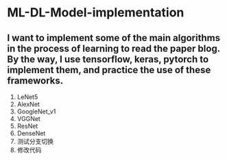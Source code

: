 # ML-DL-Model-implementation
## I want to implement some of the main algorithms in the process of learning to read the paper blog. By the way, I use tensorflow, keras, pytorch to implement them, and practice the use of these frameworks.

1. LeNet5
2. AlexNet
3. GoogleNet_v1
4. VGGNet
5. ResNet
6. DenseNet
7. 测试分支切换
8. 修改代码
